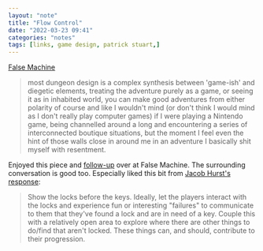 ```yaml
---
layout: "note"
title: "Flow Control"
date: "2022-03-23 09:41"
categories: "notes"
tags: [links, game design, patrick stuart,]
---
```

[False Machine](http://falsemachine.blogspot.com/)
>most dungeon design is a complex synthesis between 'game-ish' and diegetic elements, treating the adventure purely as a game, or seeing it as in inhabited world, you can make good adventures from either polarity of course and like I wouldn't mind (or don't think I would mind as I don't really play computer games) if I were playing a Nintendo game, being channelled around a long and encountering a series of interconnected boutique situations, but the moment I feel even the hint of those walls close in around me in an adventure I basically shit myself with resentment.

Enjoyed this piece and [follow-up](http://falsemachine.blogspot.com/2022/03/ok-im-going-to-re-write-this.html) over at False Machine. The surrounding conversation is good too. Especially liked this bit from [Jacob Hurst's response](https://www.demogorgon.org/2022/03/on-flow-control.html):
>Show the locks before the keys. Ideally, let the players interact with the locks and experience fun or interesting "failures" to communicate to them that they've found a lock and are in need of a key. Couple this with a relatively open area to explore where there are other things to do/find that aren't locked. These things can, and should, contribute to their progression.
